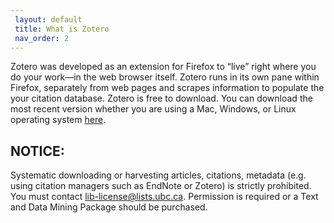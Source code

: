 ```yaml
---
 layout: default
 title: What is Zotero
 nav_order: 2
---
```


Zotero was developed as an extension for Firefox  to “live” right where you do your work—in the web browser itself. Zotero runs in its own pane within Firefox, separately from web pages and scrapes information to populate the your citation database.  Zotero is free to download. You can download the most recent version whether you are using a Mac, Windows, or Linux operating system [here](https://www.zotero.org/download/).

## NOTICE: 

Systematic downloading or harvesting articles, citations, metadata (e.g. using citation managers such as EndNote or Zotero) is strictly prohibited. You must contact [lib-license@lists.ubc.ca](mailto:lib-license@lists.ubc.ca). Permission is required or a Text and Data Mining Package should be purchased.
